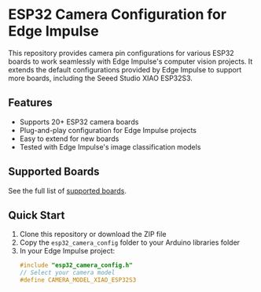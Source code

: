 # ESP32 Camera Configuration for Edge Impulse

This repository provides camera pin configurations for various ESP32 boards to work seamlessly with Edge Impulse's computer vision projects. It extends the default configurations provided by Edge Impulse to support more boards, including the Seeed Studio XIAO ESP32S3.

## Features

- Supports 20+ ESP32 camera boards
- Plug-and-play configuration for Edge Impulse projects
- Easy to extend for new boards
- Tested with Edge Impulse's image classification models

## Supported Boards

See the full list of [supported boards](docs/supported_boards.md).

## Quick Start

1. Clone this repository or download the ZIP file
2. Copy the `esp32_camera_config` folder to your Arduino libraries folder
3. In your Edge Impulse project:
   ```cpp
   #include "esp32_camera_config.h"
   // Select your camera model
   #define CAMERA_MODEL_XIAO_ESP32S3
